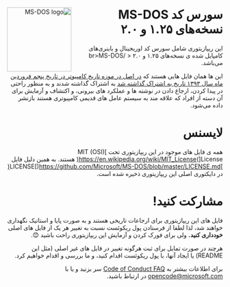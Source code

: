 <div style="direction:rtl" align="right">
<img width="150" height="150" align="left" style="float: left; margin: 0 10px 0 0;" alt="MS-DOS logo" src="https://github.com/Microsoft/MS-DOS/blob/master/msdos-logo.png">

# سورس کد MS-DOS نسخه‌های ۱.۲۵ و ۲.۰

این ریپازیتوری شامل سورس کد اوریجینال و باینری‌های کامپایل شده ی نسخه‌های ۱.۲۵ و ۲.۰
< /br>MS-DOS می‌باشد.

این ها همان فایل هایی هستند که [در اصل در موزه تاریخ کامپیوتر در تاریخ پنجم فروردین ماه سال ۱۳۹۳ تاریخ به اشتراک گذاشته شد]( http://www.computerhistory.org/atchm/microsoft-ms-dos-early-source-code/) به اشتراک گذاشته شدند و به منظور راحتی در پیدا کردن، ارجاع دادن در نوشته ها و عملکرد های بیرونی، و اکتشاف و آزمایش برای آن دسته از افراد که علاقه مند به سیستم عامل های قدیمی کامپیوتری هستند بازنشر داده می‌شود.

# لایسنس
همه ی فایل های موجود در این ریپازیتوری تحت ]MIT (OSI) License[)https://en.wikipedia.org/wiki/MIT_License( هستند. به همین دلیل فایل ]LICENSE[)https://github.com/Microsoft/MS-DOS/blob/master/LICENSE.md(  در دایکتوری اصلی این ریپازیتوری ذخیره شده است.

# مشارکت کنید!
فایل های این ریپازیتوری برای ارجاعات تاریخی هستند و به صورت پایا و استاتیک نگهداری خواهند شد، لذا لطفا از فرستادن پول ریکوئست نسبت به تغییر هر یک از فایل های اصلی **خودداری کنید.** ولی برای فورک کردن و آزمایش این ریپازیتوری راحت باشید 😊.

هرچند در صورت تمایل برای ثبت هرگونه تغییر در فایل های غیر اصلی (مثل این README) یا ایجاد آنها، با پول ریکوئست اقدام کنید، و ما بررسی و اقدام خواهیم کرد.

برای اطلاعات بیشتر به [Code of Conduct FAQ](https://opensource.microsoft.com/codeofconduct/faq/) سر بزنید و یا با [opencode@microsoft.com](mailto:opencode@microsoft.com) در ارتباط باشید.
</div>
